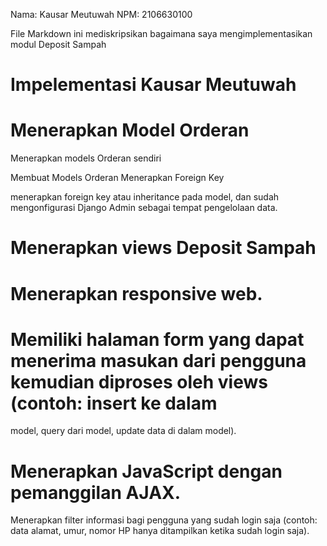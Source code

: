 Nama: Kausar Meutuwah NPM: 2106630100

File Markdown ini mediskripsikan bagaimana saya mengimplementasikan modul Deposit Sampah

# Impelementasi Kausar Meutuwah

# Menerapkan Model Orderan

Menerapkan models Orderan sendiri

Membuat Models Orderan
Menerapkan Foreign Key

menerapkan foreign key atau inheritance pada model, dan sudah mengonfigurasi Django Admin
sebagai tempat pengelolaan data.

# Menerapkan views Deposit Sampah

# Menerapkan responsive web.

# Memiliki halaman form yang dapat menerima masukan dari pengguna kemudian diproses oleh views (contoh: insert ke dalam

model, query dari model, update data di dalam model).

# Menerapkan JavaScript dengan pemanggilan AJAX.

Menerapkan filter informasi bagi pengguna yang sudah login saja (contoh: data alamat, umur, nomor HP hanya ditampilkan
ketika sudah login saja).

